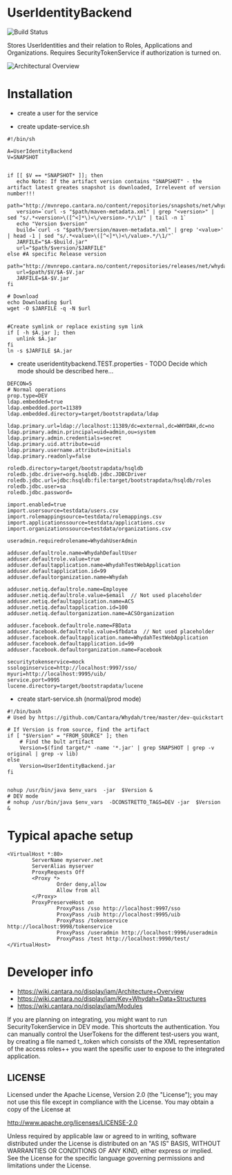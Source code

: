 UserIdentityBackend
===================

![Build Status](http://jenkins.capraconsulting.no/buildStatus/icon?job=Whydah-UserIdentityBackend)


Stores UserIdentities and their relation to Roles, Applications and Organizations.
Requires SecurityTokenService if authorization is turned on. 


![Architectural Overview](https://wiki.cantara.no/download/attachments/37388694/Whydah+infrastructure.png)


Installation
============



* create a user for the service

* create update-service.sh
```
#!/bin/sh

A=UserIdentityBackend
V=SNAPSHOT


if [[ $V == *SNAPSHOT* ]]; then
   echo Note: If the artifact version contains "SNAPSHOT" - the artifact latest greates snapshot is downloaded, Irrelevent of version number!!!
   path="http://mvnrepo.cantara.no/content/repositories/snapshots/net/whydah/identity/$A"
   version=`curl -s "$path/maven-metadata.xml" | grep "<version>" | sed "s/.*<version>\([^<]*\)<\/version>.*/\1/" | tail -n 1`
   echo "Version $version"
   build=`curl -s "$path/$version/maven-metadata.xml" | grep '<value>' | head -1 | sed "s/.*<value>\([^<]*\)<\/value>.*/\1/"`
   JARFILE="$A-$build.jar"
   url="$path/$version/$JARFILE"
else #A specific Release version
   path="http://mvnrepo.cantara.no/content/repositories/releases/net/whydah/identity/$A"
   url=$path/$V/$A-$V.jar
   JARFILE=$A-$V.jar
fi

# Download
echo Downloading $url
wget -O $JARFILE -q -N $url


#Create symlink or replace existing sym link
if [ -h $A.jar ]; then
   unlink $A.jar
fi
ln -s $JARFILE $A.jar
```




* create useridentitybackend.TEST.properties - TODO Decide which mode should be described here...

```
DEFCON=5
# Normal operations
prop.type=DEV
ldap.embedded=true
ldap.embedded.port=11389
ldap.embedded.directory=target/bootstrapdata/ldap

ldap.primary.url=ldap://localhost:11389/dc=external,dc=WHYDAH,dc=no
ldap.primary.admin.principal=uid=admin,ou=system
ldap.primary.admin.credentials=secret
ldap.primary.uid.attribute=uid
ldap.primary.username.attribute=initials
ldap.primary.readonly=false

roledb.directory=target/bootstrapdata/hsqldb
roledb.jdbc.driver=org.hsqldb.jdbc.JDBCDriver
roledb.jdbc.url=jdbc:hsqldb:file:target/bootstrapdata/hsqldb/roles
roledb.jdbc.user=sa
roledb.jdbc.password=

import.enabled=true
import.usersource=testdata/users.csv
import.rolemappingsource=testdata/rolemappings.csv
import.applicationssource=testdata/applications.csv
import.organizationssource=testdata/organizations.csv

useradmin.requiredrolename=WhydahUserAdmin

adduser.defaultrole.name=WhydahDefaultUser
adduser.defaultrole.value=true
adduser.defaultapplication.name=WhydahTestWebApplication
adduser.defaultapplication.id=99
adduser.defaultorganization.name=Whydah

adduser.netiq.defaultrole.name=Employee
adduser.netiq.defaultrole.value=$email  // Not used placeholder
adduser.netiq.defaultapplication.name=ACS
adduser.netiq.defaultapplication.id=100
adduser.netiq.defaultorganization.name=ACSOrganization

adduser.facebook.defaultrole.name=FBData
adduser.facebook.defaultrole.value=$fbdata  // Not used placeholder
adduser.facebook.defaultapplication.name=WhydahTestWebApplication
adduser.facebook.defaultapplication.id=99
adduser.facebook.defaultorganization.name=Facebook

securitytokenservice=mock
ssologinservice=http://localhost:9997/sso/
myuri=http://localhost:9995/uib/
service.port=9995
lucene.directory=target/bootstrapdata/lucene
```


* create start-service.sh (normal/prod mode)
```
#!/bin/bash
# Used by https://github.com/Cantara/Whydah/tree/master/dev-quickstart

# If Version is from source, find the artifact
if [ "$Version" = "FROM_SOURCE" ]; then
    # Find the bult artifact
    Version=$(find target/* -name '*.jar' | grep SNAPSHOT | grep -v original | grep -v lib)
else
    Version=UserIdentityBackend.jar
fi


nohup /usr/bin/java $env_vars  -jar  $Version &
# DEV mode
# nohup /usr/bin/java $env_vars  -DCONSTRETTO_TAGS=DEV -jar  $Version &

```



Typical apache setup
====================

```
<VirtualHost *:80>
        ServerName myserver.net
        ServerAlias myserver
        ProxyRequests Off
        <Proxy *>
                Order deny,allow
                Allow from all
        </Proxy>
        ProxyPreserveHost on
                ProxyPass /sso http://localhost:9997/sso
                ProxyPass /uib http://localhost:9995/uib
                ProxyPass /tokenservice http://localhost:9998/tokenservice
                ProxyPass /useradmin http://localhost:9996/useradmin
                ProxyPass /test http://localhost:9990/test/
</VirtualHost>
```



Developer info
==============

* https://wiki.cantara.no/display/iam/Architecture+Overview
* https://wiki.cantara.no/display/iam/Key+Whydah+Data+Structures
* https://wiki.cantara.no/display/iam/Modules

If you are planning on integrating, you might want to run SecurityTokenService in DEV mode. This shortcuts the authentication.
You can manually control the UserTokens for the different test-users you want, by creating a file named t_<username>.token which
consists of the XML representation of the access roles++ you want the spesific user to expose to the integrated application.

## LICENSE

Licensed under the Apache License, Version 2.0 (the "License");
you may not use this file except in compliance with the License.
You may obtain a copy of the License at

<http://www.apache.org/licenses/LICENSE-2.0>

Unless required by applicable law or agreed to in writing, software
distributed under the License is distributed on an "AS IS" BASIS,
WITHOUT WARRANTIES OR CONDITIONS OF ANY KIND, either express or implied.
See the License for the specific language governing permissions and
limitations under the License.
